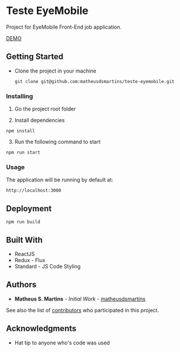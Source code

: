# Teste EyeMobile

Project for EyeMobile Front-End job application.

[DEMO](https://teste-eyemobile.matheusdsm.now.sh/)

## Getting Started

* Clone the project in your machine

  ```
  git clone git@github.com:matheusdsmartins/teste-eyemobile.git
  ```

### Installing

1. Go the project root folder

2. Install dependencies

  ```
  npm install
  ```

3. Run the following command to start

  ```
  npm run start
  ```

### Usage

The application will be running by default at:

```
http://localhost:3000
```

## Deployment

```
npm run build
```

## Built With

* ReactJS
* Redux - Flux
* Standard - JS Code Styling

## Authors

* **Matheus S. Martins** - *Initial Work* - [matheusdsmartins](https://github.com/matheusdsmartins)

See also the list of [contributors](https://github.com/your/project/contributors) who participated in this project.

## Acknowledgments

* Hat tip to anyone who's code was used
